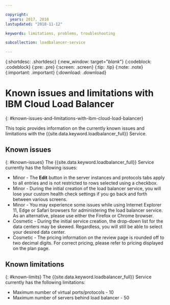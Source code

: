 ```yaml
---

copyright:
  years: 2017, 2018
lastupdated: "2018-11-12"

keywords: limitations, problems, troubleshooting

subcollection: loadbalancer-service

---
```


{:shortdesc: .shortdesc}
{:new_window: target="_blank_"}
{:codeblock: .codeblock}
{:pre: .pre}
{:screen: .screen}
{:tip: .tip}
{:note: .note}
{:important: .important}
{:download: .download}

# Known issues and limitations with IBM Cloud Load Balancer
{: #known-issues-and-limitations-with-ibm-cloud-load-balancer}

This topic provides information on the currently known issues and limitations with the {{site.data.keyword.loadbalancer_full}} Service.

## Known issues
{: #known-issues}
The {{site.data.keyword.loadbalancer_full}} Service currently has the following issues:

* Minor - The **Edit** button in the server instances and protocols tabs apply to all entries and is not restricted to rows selected using a checkbox.
* Minor - During the initial creation of the load balancer service, you will lose your custom health check settings if you go back and forth between various screens.
* Minor - You may experience some issues while using Internet Explorer 11, Edge or Safari browsers for administering the load balancer service. As an alternative, please use either the Firefox or Chrome browser.
* Cosmetic - During the initial service creation, the drop-down list for the data centers may be skewed. Regardless, you will still be able to select your desired data center.
* Cosmetic - The pricing information on the review page is rounded off to two decimal digits. For correct pricing, please refer to pricing displayed on the plan page.

## Known limitations
{: #known-limits}
The {{site.data.keyword.loadbalancer_full}} Service currently has the following limitations:

* Maximum number of virtual ports/protocols - 10
* Maximum number of servers behind load balancer - 50

